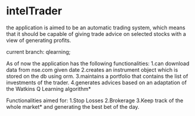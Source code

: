 intelTrader
===========
the application is aimed to be an automatic trading system, which means that it should be capable of giving trade advice 
on selected stocks with a view of generating profits.

current branch: qlearning;

As of now the application has the following functionalities:
1.can download data from nse.com given date
2.creates an instrument object which is stored on the db using orm.
3.maintains a portfolio that contains the list of investments of the trader.
4.generates advices based on an adaptation of the Watkins Q Learning algorithm* 

Functionalities aimed for:
1.Stop Losses
2.Brokerage
3.Keep track of the whole market* and generating the best bet of the day.


